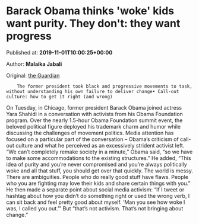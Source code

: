 
# Barack Obama thinks 'woke' kids want purity. They don't: they want progress

Published at: **2019-11-01T10:00:25+00:00**

Author: **Malaika Jabali**

Original: [the Guardian](https://www.theguardian.com/commentisfree/2019/nov/01/does-obamas-critique-of-radical-politics-help-bring-about-the-change-he-wanted)


        The former president took black and progressive movements to task, without understanding his own failure to deliver change• Call-out culture: how to get it right (and wrong)
      
On Tuesday, in Chicago, former president Barack Obama joined actress Yara Shahidi in a conversation with activists from his Obama Foundation program. Over the nearly 1.5-hour Obama Foundation summit event, the beloved political figure deployed his trademark charm and humor while discussing the challenges of movement politics.
Media attention has focused on a particular part of the conversation – Obama’s criticism of call-out culture and what he perceived as an excessively strident activist left. “We can’t completely remake society in a minute,” Obama said, “so we have to make some accommodations to the existing structures.”
He added, “This idea of purity and you’re never compromised and you’re always politically woke and all that stuff, you should get over that quickly. The world is messy. There are ambiguities. People who do really good stuff have flaws. People who you are fighting may love their kids and share certain things with you.”
He then made a separate point about social media activism:
“If I tweet or hashtag about how you didn’t do something right or used the wrong verb, I can sit back and feel pretty good about myself. ‘Man you see how woke I was, I called you out.’” But “that’s not activism. That’s not bringing about change.”
